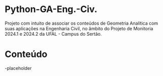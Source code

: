 # Python-GA-Eng.-Civ.
Projeto com intuito de associar os conteúdos de Geometria Analítica com suas aplicações na Engenharia Civil, no âmbito do Projeto de Monitoria 2024.1 e 2024.2 da UFAL - Campus do Sertão.

# Conteúdo

-placeholder

